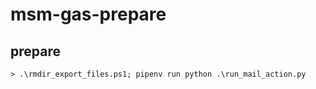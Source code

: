 # msm-gas-prepare

## prepare

```
> .\rmdir_export_files.ps1; pipenv run python .\run_mail_action.py
```

